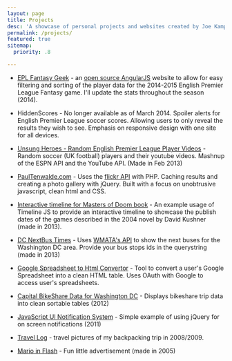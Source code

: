 ```yaml
---
layout: page
title: Projects
desc: 'A showcase of personal projects and websites created by Joe Kampschmidt'
permalink: /projects/
featured: true
sitemap:
  priority: .8

---
```


 - [EPL Fantasy Geek](http://www.jokecamp.com/lab/epl-fantasy) - an [open source AngularJS](https://github.com/jokecamp/Angular-FantasyEpl) website to allow for easy filtering and sorting of the player data for the 2014-2015 English Premier League Fantasy game. I'll update the stats throughout the season (2014).

 - HiddenScores - No longer available as of March 2014. Spoiler alerts for English Premier League soccer scores. Allowing users to only reveal the results they wish to see. Emphasis on responsive design with one site for all devices.

 - [Unsung Heroes - Random English Premier League Player Videos](http://www.jokecamp.com/lab/randomplayer/) - Random soccer (UK football) players and their youtube videos. Mashnup of the ESPN API and the YouTube API. (Made in Feb 2013)

 - [PaulTenwalde.com](http://www.paultenwalde.com/) - Uses the [flickr API](http://www.flickr.com/services/api/) with PHP. Caching results and creating a photo gallery with jQuery. Built with a focus on unobtrusive javascript, clean html and CSS.

 - [Interactive timeline for Masters of Doom book](http://www.jokecamp.com/doom/) - An example usage of Timeline JS to provide an interactive timeline to showcase the publish dates of the games described in the 2004 novel by David Kushner (made in 2013).

 - [DC NextBus Times](http://www.jokecamp.com/lab/metro/NextBus.html?Stopids=1002383,1002362) - Uses [WMATA's API](http://developer.wmata.com/) to show the next buses for the Washington DC area. Provide your bus stops ids in the querystring (made in 2013)

 - [Google Spreadsheet to Html Convertor](http://www.jokecamp.com/lab/SpreadsheetToHtml/) - Tool to convert a user's Google Spreadsheet into a clean HTML table. Uses OAuth with Google to access user's spreadsheets.

 - [Capital BikeShare Data for Washington DC](http://www.jokecamp.com/lab/dcbikeshare/bike.html) - Displays bikeshare trip data into clean sortable tables (2012)

 - [JavaScript UI Notification System](http://www.jokecamp.com/lab/javascriptNotifications.html) - Simple example of using jQuery for on screen notifications (2011)

 - [Travel Log](http://travellogjoe.blogspot.com/) - travel pictures of my backpacking trip in 2008/2009.

 - [Mario in Flash](http://www.jokecamp.com/lab/mario/mario.html) - Fun little advertisement (made in 2005)
